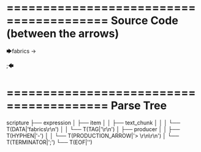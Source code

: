 ========================================
Source Code (between the arrows)
========================================

🡆fabrics
<SIrifQYp>
-> 

;🡄

========================================
Parse Tree
========================================

scripture
├── expression
│   ├── item
│   │   ├── text_chunk
│   │   │   └── T(DATA|'fabrics\r\n')
│   │   └── T(TAG|'<SIrifQYp>\r\n')
│   ├── producer
│   │   ├── T(HYPHEN|'-')
│   │   └── T(PRODUCTION_ARROW|'> \r\n\r\n')
│   └── T(TERMINATOR|';')
└── T(EOF|'<EOF>')